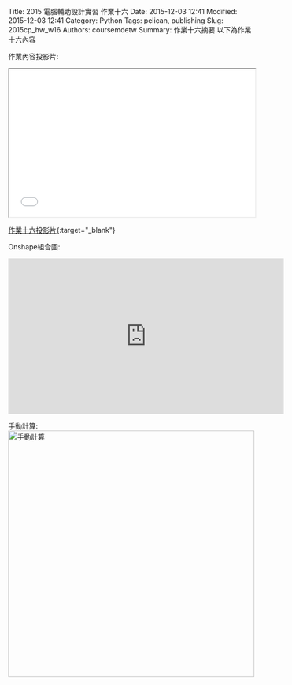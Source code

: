 Title: 2015 電腦輔助設計實習 作業十六
Date: 2015-12-03 12:41
Modified: 2015-12-03 12:41
Category: Python
Tags: pelican, publishing
Slug: 2015cp_hw_w16
Authors: coursemdetw
Summary: 作業十六摘要
以下為作業十六內容

作業內容投影片:

<iframe src=" cadp_w16_simplest.html" width="500" height="300"></iframe>

[作業十六投影片](cadp_w16_simplest.html){:target="_blank"}

Onshape組合圖:
 
<iframe width="560" height="315" src="https://www.youtube.com/embed/z7LQKFsBNQQ" frameborder="0" allowfullscreen></iframe>

手動計算:
<img src="content/w16.jpg" width="500" alt="手動計算"></img>

